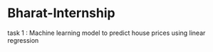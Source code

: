 # Bharat-Internship
task 1 : Machine learning model to predict house prices using linear regression
